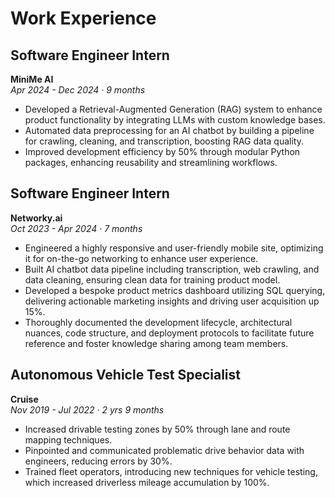# Work Experience

## Software Engineer Intern

**MiniMe AI**  
_Apr 2024 - Dec 2024 · 9 months_

- Developed a Retrieval-Augmented Generation (RAG) system to enhance product functionality by integrating LLMs with custom knowledge bases.
- Automated data preprocessing for an AI chatbot by building a pipeline for crawling, cleaning, and transcription, boosting RAG data quality.
- Improved development efficiency by 50% through modular Python packages, enhancing reusability and streamlining workflows.

## Software Engineer Intern

**Networky\.ai**  
_Oct 2023 - Apr 2024 · 7 months_

- Engineered a highly responsive and user-friendly mobile site, optimizing it for on-the-go networking to enhance user experience.
- Built AI chatbot data pipeline including transcription, web crawling, and data cleaning, ensuring clean data for training product model.
- Developed a bespoke product metrics dashboard utilizing SQL querying, delivering actionable marketing insights and driving user acquisition up 15%.
- Thoroughly documented the development lifecycle, architectural nuances, code structure, and deployment protocols to facilitate future reference and foster knowledge sharing among team members.

## Autonomous Vehicle Test Specialist

**Cruise**  
_Nov 2019 - Jul 2022 · 2 yrs 9 months_

- Increased drivable testing zones by 50% through lane and route mapping techniques.
- Pinpointed and communicated problematic drive behavior data with engineers, reducing errors by 30%.
- Trained fleet operators, introducing new techniques for vehicle testing, which increased driverless mileage accumulation by 100%.
